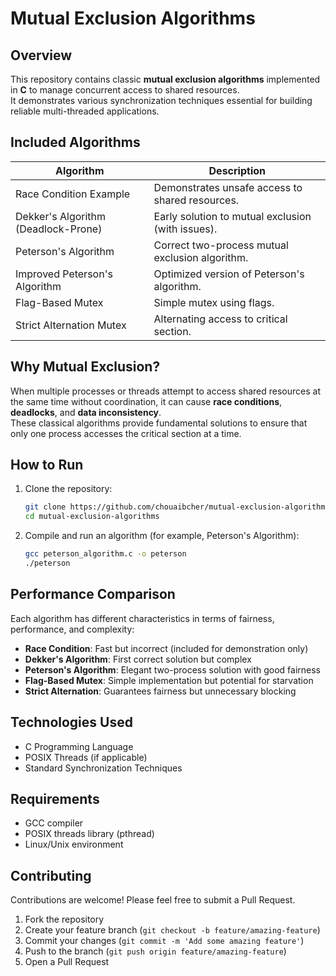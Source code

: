 # Mutual Exclusion Algorithms
## Overview
This repository contains classic **mutual exclusion algorithms** implemented in **C** to manage concurrent access to shared resources.  
It demonstrates various synchronization techniques essential for building reliable multi-threaded applications.

## Included Algorithms
| Algorithm                         | Description                                       |
|-----------------------------------|---------------------------------------------------|
| Race Condition Example            | Demonstrates unsafe access to shared resources.   |
| Dekker's Algorithm (Deadlock-Prone) | Early solution to mutual exclusion (with issues). |
| Peterson's Algorithm              | Correct two-process mutual exclusion algorithm.   |
| Improved Peterson's Algorithm     | Optimized version of Peterson's algorithm.         |
| Flag-Based Mutex                  | Simple mutex using flags.                         |
| Strict Alternation Mutex          | Alternating access to critical section.           |

## Why Mutual Exclusion?
When multiple processes or threads attempt to access shared resources at the same time without coordination, it can cause **race conditions**, **deadlocks**, and **data inconsistency**.  
These classical algorithms provide fundamental solutions to ensure that only one process accesses the critical section at a time.
## How to Run
1. Clone the repository:
   ```bash
   git clone https://github.com/chouaibcher/mutual-exclusion-algorithms.git
   cd mutual-exclusion-algorithms
   ```
2. Compile and run an algorithm (for example, Peterson's Algorithm):
   ```bash
   gcc peterson_algorithm.c -o peterson
   ./peterson
   ```

## Performance Comparison
Each algorithm has different characteristics in terms of fairness, performance, and complexity:

- **Race Condition**: Fast but incorrect (included for demonstration only)
- **Dekker's Algorithm**: First correct solution but complex
- **Peterson's Algorithm**: Elegant two-process solution with good fairness
- **Flag-Based Mutex**: Simple implementation but potential for starvation
- **Strict Alternation**: Guarantees fairness but unnecessary blocking

## Technologies Used
- C Programming Language
- POSIX Threads (if applicable)
- Standard Synchronization Techniques

## Requirements
- GCC compiler
- POSIX threads library (pthread)
- Linux/Unix environment

## Contributing
Contributions are welcome! Please feel free to submit a Pull Request.

1. Fork the repository
2. Create your feature branch (`git checkout -b feature/amazing-feature`)
3. Commit your changes (`git commit -m 'Add some amazing feature'`)
4. Push to the branch (`git push origin feature/amazing-feature`)
5. Open a Pull Request

